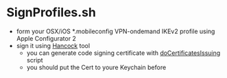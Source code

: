 
# SignProfiles.sh
- form your OSX/iOS *.mobileconfig VPN-ondemand IKEv2 profile using Apple Configurator 2
- sign it using [Hancock](https://github.com/JeremyAgost/Hancock/tree/master) tool 
  * you can generate code signing certificate with [doCertificatesIssuing](https://github.com/Defm/mikrobackups/blob/master/scripts/doCertificatesIssuing.rsc.txt) script
  * you should put the Cert to youre Keychain before

